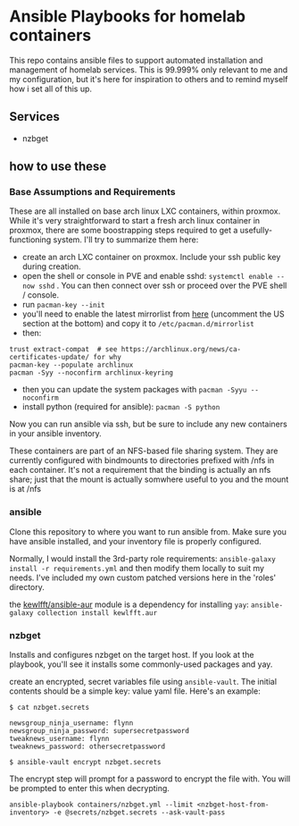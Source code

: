 # Ansible Playbooks for homelab containers

This repo contains ansible files to support automated installation and management of homelab services.
This is 99.999% only relevant to me and my configuration, but it's here for inspiration to others and to remind myself how i set all of this up.

## Services

- nzbget


## how to use these

### Base Assumptions and Requirements

These are all installed on base arch linux LXC containers, within proxmox. While it's very straightforward to start a fresh arch linux container in proxmox, there are some boostrapping steps required to get a usefully-functioning system. I'll try to summarize them here:

- create an arch LXC container on proxmox. Include your ssh public key during creation.
- open the shell or console in PVE and enable sshd: `systemctl enable --now sshd` . You can then connect over ssh or proceed over the PVE shell / console.
- run `pacman-key --init`
- you'll need to enable the latest mirrorlist from [here](https://archlinux.org/mirrorlist/all/https/) (uncomment the US section at the bottom) and copy it to `/etc/pacman.d/mirrorlist`
- then:
```
trust extract-compat  # see https://archlinux.org/news/ca-certificates-update/ for why
pacman-key --populate archlinux
pacman -Syy --noconfirm archlinux-keyring
```

- then you can update the system packages with `pacman -Syyu --noconfirm`
- install python (required for ansible): `pacman -S python`

 Now you can run ansible via ssh, but be sure to include any new containers in your ansible inventory.

 These containers are part of an NFS-based file sharing system. They are currently configured with bindmounts to directories prefixed with /nfs in each container. It's not a requirement that the binding is actually an nfs share; just that the mount is actually somwhere useful to you and the mount is at /nfs

### ansible 

Clone this repository to where you want to run ansible from. Make sure you have ansible installed, and your inventory file is properly configured.

Normally, I would install the 3rd-party role requirements: `ansible-galaxy install -r requirements.yml` and then modify them locally to suit my needs.
I've included my own custom patched versions here in the 'roles' directory.

the [kewlfft/ansible-aur](https://github.com/kewlfft/ansible-aur) module is a dependency for installing `yay`: 
`ansible-galaxy collection install kewlfft.aur`

### nzbget

Installs and configures nzbget on the target host. If you look at the playbook, you'll see it installs some commonly-used packages and yay.

create an encrypted, secret variables file using `ansible-vault`. The initial contents should be a simple key: value yaml file. Here's an example:

```
$ cat nzbget.secrets

newsgroup_ninja_username: flynn 
newsgroup_ninja_password: supersecretpassword 
tweaknews_username: flynn 
tweaknews_password: othersecretpassword

$ ansible-vault encrypt nzbget.secrets
```
The encrypt step will prompt for a password to encrypt the file with. You will be prompted to enter this when decrypting.

`ansible-playbook containers/nzbget.yml --limit <nzbget-host-from-inventory> -e @secrets/nzbget.secrets --ask-vault-pass`
